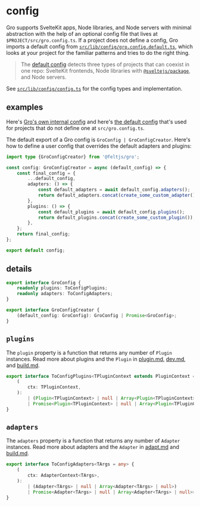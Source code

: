 # config

Gro supports SvelteKit apps, Node libraries, and Node servers with minimal abstraction
with the help of an optional config file that lives at `$PROJECT/src/gro.config.ts`.
If a project does not define a config, Gro imports a default config from
[`src/lib/config/gro.config.default.ts`](/src/lib/config/gro.config.default.ts),
which looks at your project for the familiar patterns and tries to do the right thing.

> The [default config](/src/lib/config/gro.config.default.ts)
> detects three types of projects that can coexist in one repo:
> SvelteKit frontends,
> Node libraries with [`@sveltejs/package`](https://kit.svelte.dev/docs/packaging),
> and Node servers.

See [`src/lib/config/config.ts`](/src/lib/config/config.ts) for the config types and implementation.

## examples

Here's [Gro's own internal config](/src/gro.config.ts) and
here's [the default config](/src/lib/config/gro.config.default.ts)
that's used for projects that do not define one at `src/gro.config.ts`.

The default export of a Gro config is `GroConfig | GroConfigCreator`.
Here's how to define a user config that overrides the default adapters and plugins:

```ts
import type {GroConfigCreator} from '@feltjs/gro';

const config: GroConfigCreator = async (default_config) => {
	const final_config = {
		...default_config,
		adapters: () => {
			const default_adapters = await default_config.adapters();
			return default_adapters.concat(create_some_custom_adapter());
		},
		plugins: () => {
			const default_plugins = await default_config.plugins();
			return default_plugins.concat(create_some_custom_plugin());
		},
	};
	return final_config;
};

export default config;
```

## details

```ts
export interface GroConfig {
	readonly plugins: ToConfigPlugins;
	readonly adapters: ToConfigAdapters;
}

export interface GroConfigCreator {
	(default_config: GroConfig): GroConfig | Promise<GroConfig>;
}
```

## `plugins`

The `plugin` property is a function that returns any number of `Plugin` instances.
Read more about plugins and the `Plugin` in
[plugin.md](plugin.md), [dev.md](dev.md#plugin), and [build.md](build.md#plugin).

```ts
export interface ToConfigPlugins<TPluginContext extends PluginContext = PluginContext> {
	(
		ctx: TPluginContext,
	):
		| (Plugin<TPluginContext> | null | Array<Plugin<TPluginContext> | null>)
		| Promise<Plugin<TPluginContext> | null | Array<Plugin<TPluginContext> | null>>;
}
```

## `adapters`

The `adapters` property is a function that returns any number of `Adapter` instances.
Read more about adapters and the `Adapter` in [adapt.md](adapt.md) and [build.md](build.md#adapt).

```ts
export interface ToConfigAdapters<TArgs = any> {
	(
		ctx: AdapterContext<TArgs>,
	):
		| (Adapter<TArgs> | null | Array<Adapter<TArgs> | null>)
		| Promise<Adapter<TArgs> | null | Array<Adapter<TArgs> | null>>;
}
```
